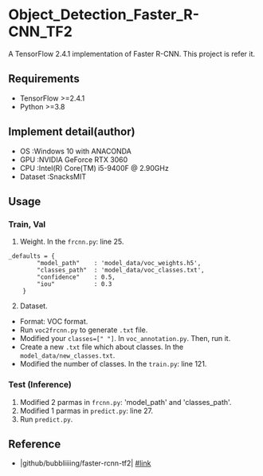 # Object_Detection_Faster_R-CNN_TF2
A TensorFlow 2.4.1 implementation of Faster R-CNN. This project is refer it.

## Requirements
- TensorFlow >=2.4.1
- Python >=3.8

## Implement detail(author)
- OS :Windows 10 with ANACONDA
- GPU :NVIDIA GeForce RTX 3060
- CPU :Intel(R) Core(TM) i5-9400F @ 2.90GHz
- Dataset :SnacksMIT

## Usage
### Train, Val
1. Weight. 
In the `frcnn.py`: line 25.
```
_defaults = {
        "model_path"    : 'model_data/voc_weights.h5',
        "classes_path"  : 'model_data/voc_classes.txt',
        "confidence"    : 0.5,
        "iou"           : 0.3
    }
```
2. Dataset.
- Format: VOC format.
- Run `voc2frcnn.py` to generate `.txt` file.
- Modified your `classes=[" "]`. In `voc_annotation.py`. Then, run it.
- Create a new `.txt` file which about classes. In the `model_data/new_classes.txt`.
- Modified the number of classes. In the `train.py`: line 121.

### Test (Inference)
1. Modified 2 parmas in `frcnn.py`: 'model_path' and 'classes_path'.
2. Modified 1 parmas in `predict.py`: line 27.
3. Run `predict.py`.

## Reference
- |github/bubbliiiing/faster-rcnn-tf2| [#link](https://github.com/bubbliiiing/faster-rcnn-tf2)
